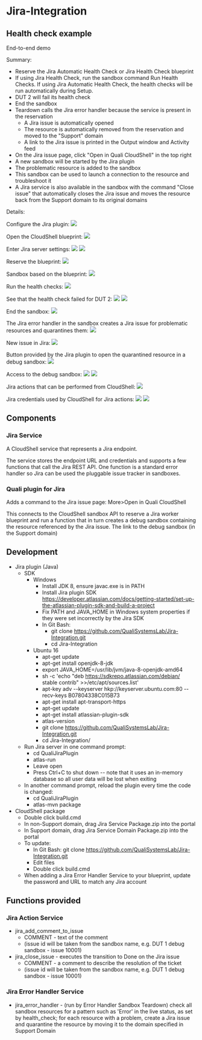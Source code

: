 # Jira-Integration


## Health check example

End-to-end demo 

Summary:
- Reserve the Jira Automatic Health Check or Jira Health Check blueprint
- If using Jira Health Check, run the sandbox command Run Health Checks. If using Jira Automatic Health Check, the health checks will be run automatically during Setup.
- DUT 2 will fail its health check
- End the sandbox
- Teardown calls the Jira error handler because the service is present in the reservation
  - A Jira issue is automatically opened
  - The resource is automatically removed from the reservation and moved to the "Support" domain
  - A link to the Jira issue is printed in the Output window and Activity feed
- On the Jira issue page, click "Open in Quali CloudShell" in the top right
- A new sandbox will be started by the Jira plugin
- The problematic resource is added to the sandbox
- This sandbox can be used to launch a connection to the resource and troubleshoot it
- A Jira service is also available in the sandbox with the command "Close issue" that automatically closes the Jira issue and moves the resource back from the Support domain to its original domains

Details:

Configure the Jira plugin:
![](screenshots/jira_plugin_settings_full.png)

Open the CloudShell blueprint:
![](screenshots/blueprint.png)

Enter Jira server settings:
![](screenshots/edit_jira_error_handler_settings1.png)
![](screenshots/edit_jira_error_handler_settings2.png)

Reserve the blueprint:
![](screenshots/reserve_blueprint.png)

Sandbox based on the blueprint:
![](screenshots/sandbox1.png)

Run the health checks:
![](screenshots/run_health_check.png)

See that the health check failed for DUT 2:
![](screenshots/health_check_failed.png)
![](screenshots/health_check_failed2.png)

End the sandbox:
![](screenshots/teardown.png)

The Jira error handler in the sandbox creates a Jira issue for problematic resources and quarantines them:
![](screenshots/jira_issue_created.png)

New issue in Jira:
![](screenshots/jira_issue.png)

Button provided by the Jira plugin to open the quarantined resource in a debug sandbox:
![](screenshots/open_in_cloudshell.png)

Access to the debug sandbox:
![](screenshots/debug_sandbox_created.png)
![](screenshots/debug_sandbox.png)

Jira actions that can be performed from CloudShell:
![](screenshots/close_jira_issue.png)

Jira credentials used by CloudShell for Jira actions:
![](screenshots/action_service_settings1.png)
![](screenshots/action_service_settings2.png)


## Components

### Jira Service

A CloudShell service that represents a Jira endpoint.

The service stores the endpoint URL and credentials and supports a few functions that call the Jira REST API. One function is a standard error handler so Jira can be used the pluggable issue tracker in sandboxes.

### Quali plugin for Jira

Adds a command to the Jira issue page: More>Open in Quali CloudShell

This connects to the CloudShell sandbox API to reserve a Jira worker blueprint and run a function that in turn creates a debug sandbox containing the resource referenced by the Jira issue. The link to the debug sandbox (in the Support domain) 




## Development
- Jira plugin (Java)
  - SDK
    - Windows
      - Install JDK 8, ensure javac.exe is in PATH
      - Install Jira plugin SDK https://developer.atlassian.com/docs/getting-started/set-up-the-atlassian-plugin-sdk-and-build-a-project
      - Fix PATH and JAVA_HOME in Windows system properties if they were set incorrectly by the Jira SDK
      - In Git Bash:
        - git clone https://github.com/QualiSystemsLab/Jira-Integration.git
        - cd Jira-Integration
    - Ubuntu 16
      - apt-get update
      - apt-get install openjdk-8-jdk
      - export JAVA_HOME=/usr/lib/jvm/java-8-openjdk-amd64
      - sh -c 'echo "deb https://sdkrepo.atlassian.com/debian/ stable contrib" >>/etc/apt/sources.list'
      - apt-key adv --keyserver hkp://keyserver.ubuntu.com:80 --recv-keys B07804338C015B73
      - apt-get install apt-transport-https
      - apt-get update
      - apt-get install atlassian-plugin-sdk
      - atlas-version
      - git clone https://github.com/QualiSystemsLab/Jira-Integration.git
      - cd Jira-Integration/
  - Run Jira server in one command prompt:
    - cd QualiJiraPlugin
    - atlas-run
    - Leave open
    - Press Ctrl+C to shut down -- note that it uses an in-memory database so all user data will be lost when exiting
  - In another command prompt, reload the plugin every time the code is changed:
    - cd QualiJiraPlugin
    - atlas-mvn package
- CloudShell package
  - Double click build.cmd
  - In non-Support domain, drag Jira Service Package.zip into the portal
  - In Support domain, drag Jira Service Domain Package.zip into the portal
  - To update:
	- In Git Bash: git clone https://github.com/QualiSystemsLab/Jira-Integration.git
	- Edit files
	- Double click build.cmd
  - When adding a Jira Error Handler Service to your blueprint, update the password and URL to match any Jira account

## Functions provided

### Jira Action Service
- jira_add_comment_to_issue
    - COMMENT - text of the comment
    - (issue id will be taken from the sandbox name, e.g. DUT 1 debug sandbox - issue 10001)
- jira_close_issue - executes the transition to Done on the Jira issue
    - COMMENT - a comment to describe the resolution of the ticket
    - (issue id will be taken from the sandbox name, e.g. DUT 1 debug sandbox - issue 10001)

### Jira Error Handler Service
- jira_error_handler - (run by Error Handler Sandbox Teardown) check all sandbox resources for a pattern such as 'Error' in the live status, as set by health_check; for each resource with a problem, create a Jira issue and quarantine the resource by moving it to the domain specified in Support Domain

